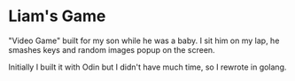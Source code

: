 # Liam's Game

"Video Game" built for my son while he was a baby. I sit him on my lap,
he smashes keys and random images popup on the screen.

Initially I built it with Odin but I didn't have much time, so I rewrote in
golang.
